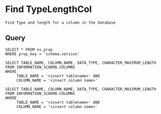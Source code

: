 # Find TypeLengthCol

    Find Type and length for a column in the database
    
## Query

    SELECT * FROM vx_prop
    WHERE prop_key = 'schema.version'

    SELECT TABLE_NAME, COLUMN_NAME, DATA_TYPE, CHARACTER_MAXIMUM_LENGTH
    FROM INFORMATION_SCHEMA.COLUMNS
    WHERE 
         TABLE_NAME = '<insert tablename>' AND 
         COLUMN_NAME = '<insert column name>'

    SELECT TABLE_NAME, COLUMN_NAME, DATA_TYPE, CHARACTER_MAXIMUM_LENGTH
    FROM INFORMATION_SCHEMA.COLUMNS
    WHERE 
         TABLE_NAME = '<insert tablename>' AND 
         COLUMN_NAME = '<insert column name>'
